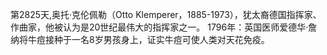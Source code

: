 第2825天,奥托·克伦佩勒（Otto Klemperer，1885-1973），犹太裔德国指挥家、作曲家，他被认为是20世纪最伟大的指挥家之一。
1796年：英国医师爱德华·詹纳将牛痘接种于一名8岁男孩身上，证实牛痘可使人类对天花免疫。